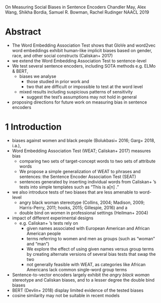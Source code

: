 On Measuring Social Biases in Sentence Encoders
Chandler May, Alex Wang, Shikha Bordia, Samuel R. Bowman, Rachel Rudinger
NAACL 2019

# Abstract

* The Word Embedding Association Test shows that
  GloVe and word2vec word embeddings exhibit human-like implicit biases based on
  gender, race, and other social constructs (Caliskan+ 2017)
* we extend the Word Embedding Association Test to sentence-level
* We test several sentence encoders, including SOTA methods e.g. ELMo & BERT,
  * biases we analyse
    * those studied in prior work and
    * two that are difficult or impossible to test at the word level
  * mixed results including suspicious patterns of sensitivity
    * suggest the test’s assumptions may not hold in general
* proposing directions for future work on measuring bias in sentence encoders

# 1 Introduction

* biases against women and black people (Bolukbasi+ 2016; Garg+ 2018, i.a.),
* Word Embedding Association Test (WEAT; Caliskan+ 2017) measures bias
  * comparing two sets of target-concept words to two sets of attribute words
  * We propose a simple generalization of WEAT to phrases and sentences: the
    Sentence Encoder Association Test (SEAT)
  * sentences generated by inserting individual words from Caliskan+ ’s tests
    into simple templates such as “This is a[n] <word>.”
* we also introduce tests of two biases that are less amenable to word-level
  * angry black woman stereotype (Collins, 2004; Madison, 2009;
    Harris-Perry, 2011; hooks, 2015; Gillespie, 2016) and a
  * double bind on women in professional settings (Heilman+ 2004)
* impact of different experimental designs
  * e.g. Caliskan+ ’s tests rely on
    * given names associated with European American and African American people
    * terms referring to women and men as groups (such as “woman” and “man”)
    * We explore the effect of using given names versus group terms
      by creating alternate versions of several bias tests that swap the two
    * not generally feasible with WEAT, as categories like African Americans
      lack common single-word group terms
* Sentence-to-vector encoders largely exhibit the _angry black woman_ stereotype
  and Caliskan biases, and to a lesser degree the double bind biases
* BERT (Devlin+ 2018) display limited evidence of the tested biases
* cosine similarity may not be suitable in recent models
